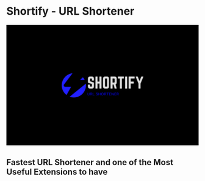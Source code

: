 # Shortify - URL Shortener

![UI](./1.png)


## Fastest URL Shortener and one of the Most Useful Extensions to have
